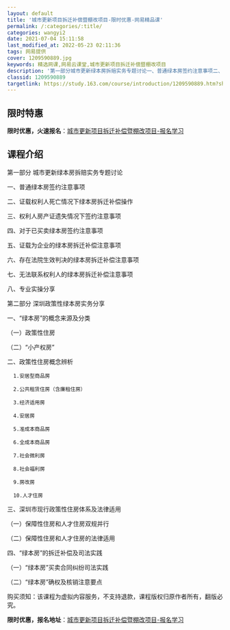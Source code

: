 ```yaml
---
layout: default
title: '城市更新项目拆迁补偿暨棚改项目-限时优惠-网易精品课'
permalink: /:categories/:title/
categories: wangyi2
date: 2021-07-04 15:11:58
last_modified_at: 2022-05-23 02:11:36
tags: 网易提供
cover: 1209590889.jpg
keywords: 精选网课,网易云课堂,城市更新项目拆迁补偿暨棚改项目
description: '第一部分城市更新绿本房拆赔实务专题讨论一、普通绿本房签约注意事项二、证载权利人死亡情况下绿本房拆迁补偿操作三、权利人房产'
classid: 1209590889
targetlink: https://study.163.com/course/introduction/1209590889.htm?share=1&shareId=1025206652&utm_campaign=share&utm_medium=iphoneShare&utm_source=&utm_u=1025206652
---
```


## 限时特惠

**限时优惠，火速报名**：[城市更新项目拆迁补偿暨棚改项目-报名学习](https://study.163.com/course/introduction/1209590889.htm?share=1&shareId=1025206652&utm_campaign=share&utm_medium=iphoneShare&utm_source=&utm_u=1025206652)

## 课程介绍

第一部分 城市更新绿本房拆赔实务专题讨论



   一、普通绿本房签约注意事项

   二、证载权利人死亡情况下绿本房拆迁补偿操作

   三、权利人房产证遗失情况下签约注意事项

   四、对于已买卖绿本房签约注意事项

   五、证载为企业的绿本房拆迁补偿注意事项

   六、存在法院生效判决的绿本房拆迁补偿注意事项

   七、无法联系权利人的绿本房拆迁补偿注意事项

   八、专业实操分享



第二部分 深圳政策性绿本房实务分享

一、“绿本房”的概念来源及分类

   （一）政策性住房

   （二）“小产权房”



二、政策性住房概念辨析

      1.安居型商品房

      2.公共租赁住房（含廉租住房）

      3.经济适用房

      4.安居房

      5.准成本商品房

      6.全成本商品房

      7.社会微利房

      8.社会福利房

      9.房改房

      10.人才住房



三、深圳市现行政策性住房体系及法律适用

   （一）保障性住房和人才住房双规并行

   （二）保障性住房和人才住房的法律适用



四、“绿本房”的拆迁补偿及司法实践

   （一）“绿本房”买卖合同纠纷司法实践

   （二）“绿本房”确权及核销注意要点



购买须知：该课程为虚拟内容服务，不支持退款，课程版权归原作者所有，翻版必究。

**限时优惠，报名地址**：[城市更新项目拆迁补偿暨棚改项目-报名学习](https://study.163.com/course/introduction/1209590889.htm?share=1&shareId=1025206652&utm_campaign=share&utm_medium=iphoneShare&utm_source=&utm_u=1025206652)

